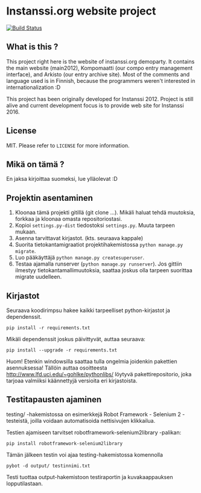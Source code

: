 Instanssi.org website project
=============================

[![Build Status](https://travis-ci.org/Instanssi/Instanssi.org.svg?branch=master)](https://travis-ci.org/Instanssi/Instanssi.org)

What is this ?
--------------
This project right here is the website of instanssi.org demoparty. It contains the main website (main2012),
Kompomaatti (our compo entry management interface), and Arkisto (our entry archive site). Most
of the comments and language used is in Finnish, because the programmers weren't interested in 
internationalization :D

This project has been originally developed for Instanssi 2012. Project is still alive and current development
focus is to provide web site for Instanssi 2016.

License
-------
MIT. Please refer to `LICENSE` for more information.

Mikä on tämä ?
--------------
En jaksa kirjoittaa suomeksi, lue ylläolevat :D

Projektin asentaminen
---------------------
1. Kloonaa tämä projekti gitillä (git clone ...). Mikäli haluat tehdä muutoksia, forkkaa ja kloonaa omasta repositoriostasi.
2. Kopioi `settings.py-dist` tiedostoksi `settings.py`. Muuta tarpeen mukaan.
3. Asenna tarvittavat kirjastot. (kts. seuraava kappale)
4. Suorita tietokantamigraatiot projektihakemistossa `python manage.py migrate`.
5. Luo pääkäyttäjä `python manage.py createsuperuser`.
6. Testaa ajamalla runserver (`python manage.py runserver`). Jos gittiin ilmestyy tietokantamallimuutoksia, saattaa
   joskus olla tarpeen suorittaa migrate uudelleen.

Kirjastot
---------
Seuraava koodirimpsu hakee kaikki tarpeelliset python-kirjastot ja dependenssit.

    pip install -r requirements.txt
    
Mikäli dependenssit joskus päivittyvät, auttaa seuraava:

    pip install --upgrade -r requirements.txt

Huom! Etenkin windowsilla saattaa tulla ongelmia joidenkin pakettien asennuksessa! Tällöin auttaa osoitteesta http://www.lfd.uci.edu/~gohlke/pythonlibs/ löytyvä pakettirepositorio, joka tarjoaa valmiiksi käännettyjä versioita eri kirjastoista.

Testitapausten ajaminen
-----------------------
testing/ -hakemistossa on esimerkkejä Robot Framework - Selenium 2 -testeistä, joilla voidaan automatisoida nettisivujen klikkailua.

Testien ajamiseen tarvitset robotframework-selenium2library -palikan:

    pip install robotframework-selenium2library

Tämän jälkeen testin voi ajaa testing-hakemistossa komennolla

    pybot -d output/ testinnimi.txt

Testi tuottaa output-hakemistoon testiraportin ja kuvakaappauksen lopputilastaan.
